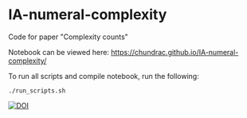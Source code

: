 # IA-numeral-complexity
Code for paper "Complexity counts"

Notebook can be viewed here: https://chundrac.github.io/IA-numeral-complexity/

To run all scripts and compile notebook, run the following:

```
./run_scripts.sh
```



[![DOI](https://zenodo.org/badge/DOI/10.5281/zenodo.15440892.svg)](https://doi.org/10.5281/zenodo.15440892)
